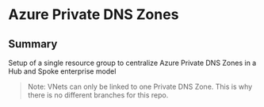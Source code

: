 # Azure Private DNS Zones

## Summary
Setup of a single resource group to centralize Azure Private DNS Zones in a Hub and Spoke enterprise model
>Note: VNets can only be linked to one Private DNS Zone. This is why there is no different branches for this repo.


